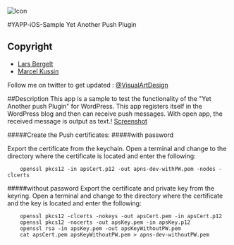 ![Icon](http://www.lbergelt.com/application/img/yapp_icon.png)

#YAPP-iOS-Sample
Yet Another Push Plugin

## Copyright

* [Lars Bergelt](http://www.lbergelt.com/)
* [Marcel Kussin](http://marcel.kussin.net)

Follow me on twitter to get updated : [@VisualArtDesign](http://www.twitter.com/VisualArtDesign)


##Description
This app is a sample to test the functionality of the "Yet Another push Plugin" for WordPress.
This app registers itself in the WordPress blog and then can receive push messages. With open app, the received message is output as text.!
[Screenshot](http://www.lbergelt.com/application/img/yapp_screenshot.png)


#####Create the Push certificates:
#####with password

Export the certificate from the keychain.
Open a terminal and change to the directory where the certificate is located and enter the following:
```
	openssl pkcs12 -in apsCert.p12 -out apns-dev-withPW.pem -nodes -clcerts
```



#####without password
Export the certificate and private key from the keyring.
Open a terminal and change to the directory where the certificate and the key is located and enter the following:
```
	openssl pkcs12 -clcerts -nokeys -out apsCert.pem -in apsCert.p12
	openssl pkcs12 -nocerts -out apsKey.pem -in apsKey.p12
	openssl rsa -in apsKey.pem -out apsKeyWithoutPW.pem
	cat apsCert.pem apsKeyWithoutPW.pem > apns-dev-withoutPW.pem
```

